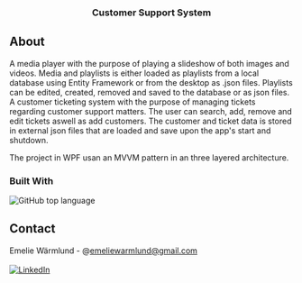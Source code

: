 <h3 align="center">Customer Support System</h3>


<!-- ABOUT THE PROJECT -->
## About
A media player with the purpose of playing a slideshow of both images and videos. Media and playlists is either loaded as playlists from a local database using Entity Framework or from the desktop as .json files.
Playlists can be edited, created, removed and saved to the database or as json files. 
A customer ticketing system with the purpose of managing tickets regarding customer support matters. 
The user can search, add, remove and edit tickets aswell as add customers. The customer and ticket data is stored in external json files that are loaded and save upon the app's start and shutdown.

The project in WPF usan an MVVM pattern in an three layered architecture.

### Built With

![GitHub top language](https://img.shields.io/github/languages/top/warmlund/Customer_Support_Ticketing_System)



<!-- CONTACT -->
## Contact

Emelie Wärmlund - @emeliewarmlund@gmail.com
<br>
<br>
[![LinkedIn][linkedin-shield]][linkedin-url]



<!-- MARKDOWN LINKS & IMAGES -->
<!-- https://www.markdownguide.org/basic-syntax/#reference-style-links -->
[linkedin-shield]: https://img.shields.io/badge/-LinkedIn-black.svg?style=for-the-badge&logo=linkedin&colorB=555
[linkedin-url]: https://linkedin.com/in/emelie-wärmlund-4b33bb98
